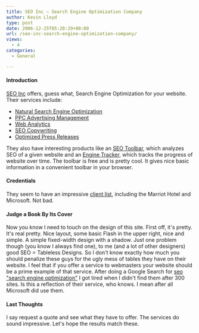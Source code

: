 ```yaml
---
title: SEO Inc – Search Engine Optimization Company
author: Kevin Lloyd
type: post
date: 2006-12-25T05:20:29+00:00
url: /seo-inc-search-engine-optimization-company/
views:
  - 4
categories:
  - General

---
```

#### Introduction

[SEO Inc][1] offers, guess what, Search Engine Optimization for your website. Their services include:

  * [Natural Search Engine Optimization][2]
  * [PPC Advertising Management][3]
  * [Web Analytics][4]
  * [SEO Copywriting][5]
  * [Optimized Press Releases][6]

They also have interesting products like an [SEO Toolbar][7], which analyzes SEO of a given website and an [Engine Tracker][8], which tracks the progress of website over time. The toolbar is free and is pretty cool. It gives nice basic information in a convenient toolbar in your browser.

#### Credentials

They seem to have an impressive [client list][9], including the Marriot Hotel and Microsoft. Not bad.

#### Judge a Book By Its Cover

Now you know I need to touch on the design of this site. First off, it's pretty. It's real pretty. Nice layout, some basic Flash in the upper right, nice and simple. A simple fixed-width design with a shadow. Just one problem though (you know I always find one), to me (and a lot of other designers) good SEO = Tableless Designs. So I don't know exactly how much you should penalize these guys for the ugly mess of tables they have on their website. I feel that if you offer a service to webmasters your website should be a prime example of that service. After doing a Google Search for [seo "search engine optimization"][10] I got tired when I didn't find them after 300 sites. Is this a reflection of their service, who knows. I mean after all Microsoft did use them.

#### Last Thoughts

I say request a quote and see what they have to offer. The services do sound impressive. Let's hope the results match these.

 [1]: http://www.seoinc.com/
 [2]: http://www.seoinc.com/search-engine-optimization/
 [3]: http://www.seoinc.com/ppc-advertising/
 [4]: http://www.seoinc.com/web-analytics/
 [5]: http://www.seoinc.com/seo-copywriting/
 [6]: http://www.seoinc.com/optimized-press-releases/
 [7]: http://www.seoinc.com/seo-toolbar/
 [8]: http://www.seoinc.com/engine-tracker/
 [9]: http://www.seoinc.com/our-clients/
 [10]: http://www.google.com/search?num=100&hl=en&lr=&rls=GGGL%2CGGGL%3A2006-31%2CGGGL%3Aen&q=seo+%22search+engine+optimization%22&btnG=Search